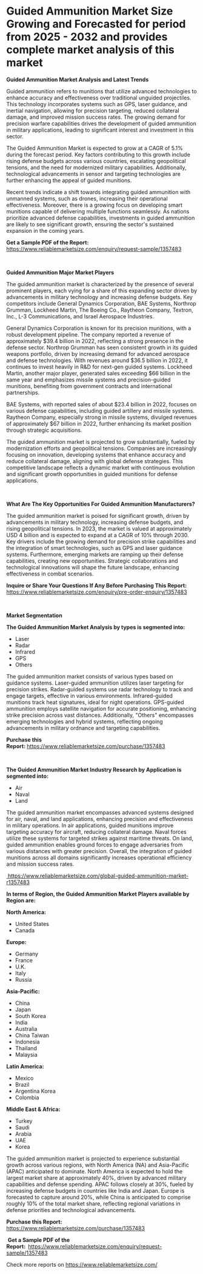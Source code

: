 <p><h1>Guided Ammunition Market Size Growing and Forecasted for period from 2025 - 2032 and provides complete market analysis of this market</h1></p><p><strong>Guided Ammunition Market Analysis and Latest Trends</strong></p>
<p><p>Guided ammunition refers to munitions that utilize advanced technologies to enhance accuracy and effectiveness over traditional unguided projectiles. This technology incorporates systems such as GPS, laser guidance, and inertial navigation, allowing for precision targeting, reduced collateral damage, and improved mission success rates. The growing demand for precision warfare capabilities drives the development of guided ammunition in military applications, leading to significant interest and investment in this sector.</p><p>The Guided Ammunition Market is expected to grow at a CAGR of 5.1% during the forecast period. Key factors contributing to this growth include rising defense budgets across various countries, escalating geopolitical tensions, and the need for modernized military capabilities. Additionally, technological advancements in sensor and targeting technologies are further enhancing the appeal of guided munitions.</p><p>Recent trends indicate a shift towards integrating guided ammunition with unmanned systems, such as drones, increasing their operational effectiveness. Moreover, there is a growing focus on developing smart munitions capable of delivering multiple functions seamlessly. As nations prioritize advanced defense capabilities, investments in guided ammunition are likely to see significant growth, ensuring the sector's sustained expansion in the coming years.</p></p>
<p><strong>Get a Sample PDF of the Report:&nbsp;</strong> <a href="https://www.reliablemarketsize.com/enquiry/request-sample/1357483?utm_campaign=1939&utm_medium=2&utm_source=Github&utm_content=ia&utm_term=01022025&utm_id=guided-ammunition">https://www.reliablemarketsize.com/enquiry/request-sample/1357483</a></p>
<p>&nbsp;</p>
<p><strong>Guided Ammunition Major Market Players</strong></p>
<p><p>The guided ammunition market is characterized by the presence of several prominent players, each vying for a share of this expanding sector driven by advancements in military technology and increasing defense budgets. Key competitors include General Dynamics Corporation, BAE Systems, Northrop Grumman, Lockheed Martin, The Boeing Co., Raytheon Company, Textron, Inc., L-3 Communications, and Israel Aerospace Industries.</p><p>General Dynamics Corporation is known for its precision munitions, with a robust development pipeline. The company reported a revenue of approximately $39.4 billion in 2022, reflecting a strong presence in the defense sector. Northrop Grumman has seen consistent growth in its guided weapons portfolio, driven by increasing demand for advanced aerospace and defense technologies. With revenues around $36.5 billion in 2022, it continues to invest heavily in R&D for next-gen guided systems. Lockheed Martin, another major player, generated sales exceeding $66 billion in the same year and emphasizes missile systems and precision-guided munitions, benefiting from government contracts and international partnerships.</p><p>BAE Systems, with reported sales of about $23.4 billion in 2022, focuses on various defense capabilities, including guided artillery and missile systems. Raytheon Company, especially strong in missile systems, divulged revenues of approximately $67 billion in 2022, further enhancing its market position through strategic acquisitions.</p><p>The guided ammunition market is projected to grow substantially, fueled by modernization efforts and geopolitical tensions. Companies are increasingly focusing on innovation, developing systems that enhance accuracy and reduce collateral damage, aligning with global defense strategies. This competitive landscape reflects a dynamic market with continuous evolution and significant growth opportunities in guided munitions for defense applications.</p></p>
<p>&nbsp;</p>
<p><strong>What Are The Key Opportunities For Guided Ammunition Manufacturers?</strong></p>
<p><p>The guided ammunition market is poised for significant growth, driven by advancements in military technology, increasing defense budgets, and rising geopolitical tensions. In 2023, the market is valued at approximately USD 4 billion and is expected to expand at a CAGR of 10% through 2030. Key drivers include the growing demand for precision strike capabilities and the integration of smart technologies, such as GPS and laser guidance systems. Furthermore, emerging markets are ramping up their defense capabilities, creating new opportunities. Strategic collaborations and technological innovations will shape the future landscape, enhancing effectiveness in combat scenarios.</p></p>
<p><strong>Inquire or Share Your Questions If Any Before Purchasing This Report:</strong> <a href="https://www.reliablemarketsize.com/enquiry/pre-order-enquiry/1357483?utm_campaign=1939&utm_medium=2&utm_source=Github&utm_content=ia&utm_term=01022025&utm_id=guided-ammunition">https://www.reliablemarketsize.com/enquiry/pre-order-enquiry/1357483</a></p>
<p>&nbsp;</p>
<p><strong>Market Segmentation</strong></p>
<p><strong>The Guided Ammunition Market Analysis by types is segmented into:</strong></p>
<p><ul><li>Laser</li><li>Radar</li><li>Infrared</li><li>GPS</li><li>Others</li></ul></p>
<p><p>The guided ammunition market consists of various types based on guidance systems. Laser-guided ammunition utilizes laser targeting for precision strikes. Radar-guided systems use radar technology to track and engage targets, effective in various environments. Infrared-guided munitions track heat signatures, ideal for night operations. GPS-guided ammunition employs satellite navigation for accurate positioning, enhancing strike precision across vast distances. Additionally, "Others" encompasses emerging technologies and hybrid systems, reflecting ongoing advancements in military ordnance and targeting capabilities.</p></p>
<p><strong>Purchase this Report:&nbsp;</strong><a href="https://www.reliablemarketsize.com/purchase/1357483?utm_campaign=1939&utm_medium=2&utm_source=Github&utm_content=ia&utm_term=01022025&utm_id=guided-ammunition">https://www.reliablemarketsize.com/purchase/1357483</a></p>
<p>&nbsp;</p>
<p><strong>The Guided Ammunition Market Industry Research by Application is segmented into:</strong></p>
<p><ul><li>Air</li><li>Naval</li><li>Land</li></ul></p>
<p><p>The guided ammunition market encompasses advanced systems designed for air, naval, and land applications, enhancing precision and effectiveness in military operations. In air applications, guided munitions improve targeting accuracy for aircraft, reducing collateral damage. Naval forces utilize these systems for targeted strikes against maritime threats. On land, guided ammunition enables ground forces to engage adversaries from various distances with greater precision. Overall, the integration of guided munitions across all domains significantly increases operational efficiency and mission success rates.</p></p>
<p><a href="https://www.reliablemarketsize.com/global-guided-ammunition-market-r1357483?utm_campaign=1939&utm_medium=2&utm_source=Github&utm_content=ia&utm_term=01022025&utm_id=guided-ammunition">&nbsp;https://www.reliablemarketsize.com/global-guided-ammunition-market-r1357483</a></p>
<p><strong>In terms of Region, the Guided Ammunition Market Players available by Region are:</strong></p>
<p>
    <p> <strong> North America: </strong>
        <ul>
            <li>United States</li>
            <li>Canada</li>
        </ul>
        </p> 
    <p> <strong> Europe: </strong>
        <ul>
            <li>Germany</li>
            <li>France</li>
            <li>U.K.</li>
            <li>Italy</li>
            <li>Russia</li>
        </ul>
        </p> 
    <p> <strong> Asia-Pacific: </strong>
        <ul>
            <li>China</li>
            <li>Japan</li>
            <li>South Korea</li>
            <li>India</li>
            <li>Australia</li>
            <li>China Taiwan</li>
            <li>Indonesia</li>
            <li>Thailand</li>
            <li>Malaysia</li>
        </ul>
        </p> 
    <p> <strong> Latin America: </strong>
        <ul>
            <li>Mexico</li>
            <li>Brazil</li>
            <li>Argentina Korea</li>
            <li>Colombia</li>
        </ul>
        </p> 
    <p> <strong> Middle East & Africa: </strong>
        <ul>
            <li>Turkey</li>
            <li>Saudi</li>
            <li>Arabia</li>
            <li>UAE</li>
            <li>Korea</li>
        </ul>
    </p>
    </p>
<p><p>The guided ammunition market is projected to experience substantial growth across various regions, with North America (NA) and Asia-Pacific (APAC) anticipated to dominate. North America is expected to hold the largest market share at approximately 40%, driven by advanced military capabilities and defense spending. APAC follows closely at 30%, fueled by increasing defense budgets in countries like India and Japan. Europe is forecasted to capture around 20%, while China is anticipated to comprise roughly 10% of the total market share, reflecting regional variations in defense priorities and technological advancements.</p></p>
<p><strong>Purchase this Report: </strong><a href="https://www.reliablemarketsize.com/purchase/1357483?utm_campaign=1939&utm_medium=2&utm_source=Github&utm_content=ia&utm_term=01022025&utm_id=guided-ammunition">https://www.reliablemarketsize.com/purchase/1357483</a></p>
<p>&nbsp;<strong>Get a Sample PDF of the Report:&nbsp;&nbsp;</strong><a href="https://www.reliablemarketsize.com/enquiry/request-sample/1357483?utm_campaign=1939&utm_medium=2&utm_source=Github&utm_content=ia&utm_term=01022025&utm_id=guided-ammunition">https://www.reliablemarketsize.com/enquiry/request-sample/1357483</a></p>
<p><strong></strong></p>
<p>Check more reports on <a href="https://www.reliablemarketsize.com/?utm_campaign=1939&utm_medium=2&utm_source=Github&utm_content=ia&utm_term=01022025&utm_id=guided-ammunition">https://www.reliablemarketsize.com/</a></p>